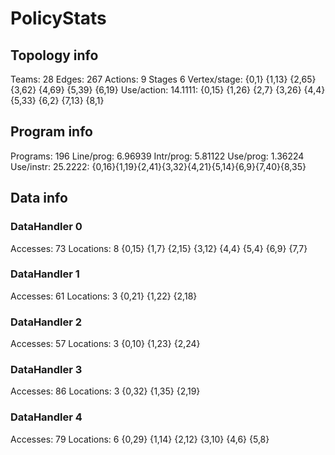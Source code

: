 # PolicyStats
## Topology info
Teams:		28
Edges:		267
Actions:	9
Stages		6
Vertex/stage:	{0,1} {1,13} {2,65} {3,62} {4,69} {5,39} {6,19} 
Use/action:	14.1111: {0,15} {1,26} {2,7} {3,26} {4,4} {5,33} {6,2} {7,13} {8,1} 

## Program info
Programs:	196
Line/prog:	6.96939
Intr/prog:	5.81122
Use/prog:	1.36224
Use/instr:	25.2222: {0,16}{1,19}{2,41}{3,32}{4,21}{5,14}{6,9}{7,40}{8,35}

## Data info

### DataHandler 0
Accesses:	73
Locations:	8
{0,15} {1,7} {2,15} {3,12} {4,4} {5,4} {6,9} {7,7} 

### DataHandler 1
Accesses:	61
Locations:	3
{0,21} {1,22} {2,18} 

### DataHandler 2
Accesses:	57
Locations:	3
{0,10} {1,23} {2,24} 

### DataHandler 3
Accesses:	86
Locations:	3
{0,32} {1,35} {2,19} 

### DataHandler 4
Accesses:	79
Locations:	6
{0,29} {1,14} {2,12} {3,10} {4,6} {5,8} 